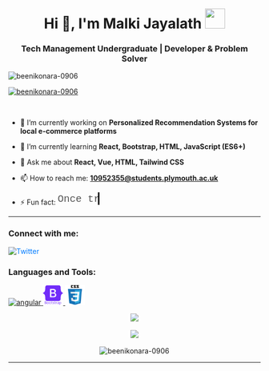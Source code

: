 <h1 align="center">
  Hi 👋, I'm Malki Jayalath
  <img src="https://media.giphy.com/media/xT0xezQGU1P1QXQF6M/giphy.gif" width="40" height="40" />
</h1>

<h3 align="center">Tech Management Undergraduate | Developer & Problem Solver</h3>

<p align="left">
  <img src="https://komarev.com/ghpvc/?username=beenikonara-0906&label=Profile%20views&color=0e75b6&style=flat" alt="beenikonara-0906" />
</p>

<p align="left">
  <a href="https://github.com/ryo-ma/github-profile-trophy">
    <img src="https://github-profile-trophy.vercel.app/?username=beenikonara-0906" alt="beenikonara-0906" />
  </a>
</p>

<p align="left">
  <a href="https://twitter.com/" target="blank">
    <img src="https://img.shields.io/twitter/follow/?logo=twitter&style=for-the-badge" alt="" />
  </a>
</p>

- 🔭 I’m currently working on **Personalized Recommendation Systems for local e-commerce platforms**

- 🌱 I’m currently learning **React, Bootstrap, HTML, JavaScript (ES6+)**

- 💬 Ask me about **React, Vue, HTML, Tailwind CSS**

- 📫 How to reach me: **10952355@students.plymouth.ac.uk**

- ⚡ Fun fact: <span class="typing">Once tried to debug my life. Turns out, it doesn't have a "console.log" for errors. 😅 But hey, I'm still learning—just like in coding! 🌱</span>

---

<h3 align="left">Connect with me:</h3>
<p align="left">
  <a href="https://twitter.com/" class="social-link" target="blank">
    <img src="https://img.shields.io/twitter/follow/?logo=twitter&style=for-the-badge" alt="Twitter" />
  </a>
  <!-- Add more social links as needed -->
</p>

<h3 align="left">Languages and Tools:</h3>
<p align="left">
  <a href="https://angular.io" target="_blank" rel="noreferrer">
    <img class="tech-icon" src="https://angular.io/assets/images/logos/angular/angular.svg" alt="angular" width="40" height="40" />
  </a>
  <a href="https://getbootstrap.com" target="_blank" rel="noreferrer">
    <img class="tech-icon" src="https://raw.githubusercontent.com/devicons/devicon/master/icons/bootstrap/bootstrap-plain-wordmark.svg" alt="bootstrap" width="40" height="40" />
  </a>
  <a href="https://www.w3schools.com/css/" target="_blank" rel="noreferrer">
    <img class="tech-icon" src="https://raw.githubusercontent.com/devicons/devicon/master/icons/css3/css3-original-wordmark.svg" alt="css3" width="40" height="40" />
  </a>
  <!-- Add more icons as needed -->
</p>

<!-- Animated GitHub Stats -->
<p align="center" class="stats-container">
  <img src="https://github-readme-stats.vercel.app/api?username=beenikonara-0906&show_icons=true&theme=radical&count_private=true&hide=prs&hide_title=true" width="400" />
</p>

<!-- Animated GitHub Streak -->
<p align="center" class="stats-container">
  <img src="https://github-readme-streak-stats.herokuapp.com/?user=beenikonara-0906&theme=radical" width="400" />
</p>

<p align="center">
  <img src="https://github-readme-stats.vercel.app/api/top-langs?username=beenikonara-0906&show_icons=true&locale=en&layout=compact" alt="beenikonara-0906" />
</p>

---

<style>
  /* Typing Animation */
  .typing {
    font-family: 'Courier New', Courier, monospace;
    font-size: 20px;
    color: #555;
    display: inline-block;
    width: 0;
    white-space: nowrap;
    overflow: hidden;
    border-right: 3px solid black;
    animation: typing 3.5s steps(30) 1s 1 normal both, blinkCaret 0.75s step-end infinite;
  }

  @keyframes typing {
    from {
      width: 0;
    }
    to {
      width: 100%;
    }
  }

  @keyframes blinkCaret {
    50% {
      border-color: transparent;
    }
  }

  /* Tech icon hover effect */
  .tech-icon {
    transition: transform 0.3s ease, box-shadow 0.3s ease;
  }

  .tech-icon:hover {
    transform: scale(1.1);
    box-shadow: 0px 10px 20px rgba(0, 0, 0, 0.2);
  }

  /* Stats container with pulse animation */
  .stats-container {
    animation: pulse 2s infinite ease-in-out;
  }

  @keyframes pulse {
    0% {
      opacity: 0.8;
    }
    50% {
      opacity: 1;
    }
    100% {
      opacity: 0.8;
    }
  }

  /* Social link hover effect */
  .social-link {
    text-decoration: none;
    color: #007bff;
    transition: all 0.3s ease;
  }

  .social-link:hover {
    color: #ff6347;
    text-decoration: underline;
  }

  /* Button hover effect (optional) */
  .button {
    background-color: #007bff;
    color: white;
    padding: 12px 20px;
    text-align: center;
    text-decoration: none;
    font-size: 16px;
    border-radius: 5px;
    display: inline-block;
    transition: transform 0.3s ease, background-color 0.3s ease;
  }

  .button:hover {
    transform: scale(1.1);
    background-color: #0056b3;
  }
</style>
